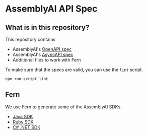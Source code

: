 # AssemblyAI API Spec

## What is in this repository?

This repository contains

- AssemblyAI's [OpenAPI spec](./openapi.yml)
- AssemblyAI's [AsyncAPI spec](./asyncapi.yml)
- Additional files to work with Fern

To make sure that the specs are valid, you can use the `lint` script.

```bash
npm run-script lint
```

## Fern

We use Fern to generate some of the AssemblyAI SDKs.

- [Java SDK](https://github.com/AssemblyAI/assemblyai-java-sdk)
- [Ruby SDK](https://github.com/AssemblyAI/assemblyai-ruby-sdk)
- [C# .NET SDK](https://github.com/AssemblyAI/assemblyai-csharp-sdk)
